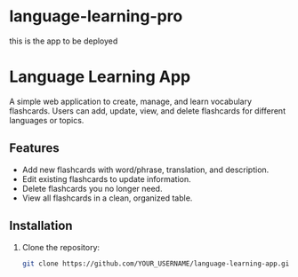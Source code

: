 # language-learning-pro
this is the app to be deployed


# Language Learning App

A simple web application to create, manage, and learn vocabulary flashcards. Users can add, update, view, and delete flashcards for different languages or topics.

## Features

- Add new flashcards with word/phrase, translation, and description.
- Edit existing flashcards to update information.
- Delete flashcards you no longer need.
- View all flashcards in a clean, organized table.

## Installation

1. Clone the repository:
   ```bash
   git clone https://github.com/YOUR_USERNAME/language-learning-app.git
